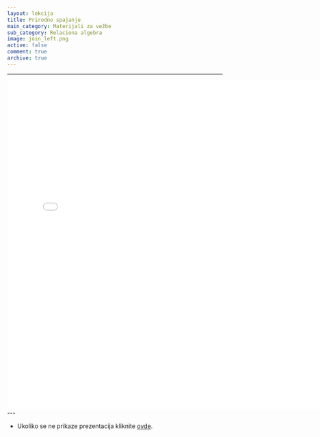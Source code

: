 ```yaml
---
layout: lekcija
title: Prirodno spajanje
main_category: Materijali za vežbe
sub_category: Relaciona algebra
image: join_left.png
active: false
comment: true
archive: true
---
```

---
<embed src="/assets/bp1/bp1_vezbe_3.pdf" width="768" height="768">
---

* Ukoliko se ne prikaze prezentacija kliknite [ovde](/assets/bp1/bp1_vezbe_3.pdf).
